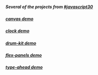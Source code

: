 ##### Several of the projects from [#javascript30](https://javascript30.com/)

##### [canvas demo](http://htmlpreview.github.io/?https://github.com/moT01/javascript30/blob/master/canvas/index.html)
##### [clock demo](http://htmlpreview.github.io/?https://github.com/moT01/javascript30/blob/master/clock/index.html)
##### [drum-kit demo](http://htmlpreview.github.io/?https://github.com/moT01/javascript30/blob/master/drumkit/index.html)
##### [flex-panels demo](http://htmlpreview.github.io/?https://github.com/moT01/javascript30/blob/master/flexPanels/index.html)
##### [type-ahead demo](https://github.com/moT01/javascript30/tree/master/typeAhead)
